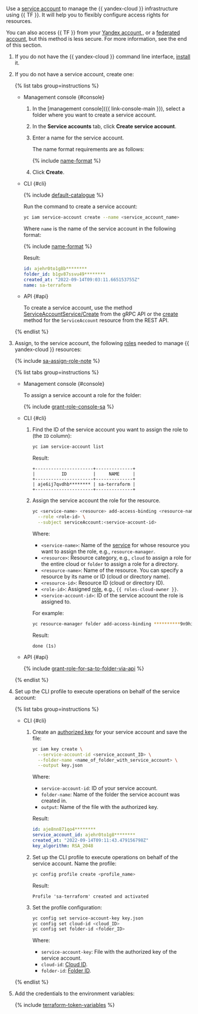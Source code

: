 Use a [service account](../iam/concepts/users/service-accounts.md) to manage the {{ yandex-cloud }} infrastructure using {{ TF }}. It will help you to flexibly configure access rights for resources.

You can also access {{ TF }} from your [Yandex account](../iam/concepts/index.md#passport),, or a [federated account](../iam/concepts/index.md#saml-federation), but this method is less secure. For more information, see the end of this section.

1. If you do not have the {{ yandex-cloud }} command line interface, [install](../cli/quickstart.md#install) it.
1. If you do not have a service account, create one:

   {% list tabs group=instructions %}

   - Management console {#console}

      1. In the [management console]({{ link-console-main }}), select a folder where you want to create a service account.
      1. In the **Service accounts** tab, click **Create service account**.
      1. Enter a name for the service account.

         The name format requirements are as follows:

         {% include [name-format](../_includes/name-format.md) %}

      1. Click **Create**.

   - CLI {#cli}

      {% include [default-catalogue](../_includes/default-catalogue.md) %}

      Run the command to create a service account:

      ```bash
      yc iam service-account create --name <service_account_name>
      ```

      Where `name` is the name of the service account in the following format:

      {% include [name-format](../_includes/name-format.md) %}

      Result:

      ```yaml
      id: ajehr0to1g8b********
      folder_id: b1gv87ssvu49********
      created_at: "2022-09-14T09:03:11.665153755Z"
      name: sa-terraform
      ```

   - API {#api}

      To create a service account, use the method [ServiceAccountService/Create](../iam/api-ref/grpc/service_account_service.md#Create) from the gRPC API or the [create](../iam/api-ref/ServiceAccount/create.md) method for the `ServiceAccount` resource from the REST API.

   {% endlist %}

1. Assign, to the service account, the following [roles](../iam/concepts/access-control/roles.md) needed to manage {{ yandex-cloud }} resources:

   {% include [sa-assign-role-note](../_includes/sa-assign-role-note.md) %}

   {% list tabs group=instructions %}

   - Management console {#console}

      To assign a service account a role for the folder:

      {% include [grant-role-console-sa](../_includes/grant-role-console-sa.md) %}

   - CLI {#cli}

      1. Find the ID of the service account you want to assign the role to (the `ID` column):

         ```bash
         yc iam service-account list
         ```

         Result:

         ```text
         +----------------------+--------------+
         |          ID          |     NAME     |
         +----------------------+--------------+
         | aje6ij7qvdhb******** | sa-terraform |
         +----------------------+--------------+
         ```

      1. Assign the service account the role for the resource.

         ```bash
         yc <service-name> <resource> add-access-binding <resource-name>|<resource-id> \
           --role <role-id> \
           --subject serviceAccount:<service-account-id>
         ```

         Where:

         * `<service-name>`: Name of the [service](../cli/cli-ref/index.md#service-manage) for whose resource you want to assign the role, e.g., `resource-manager`.
         * `<resource>`: Resource category, e.g., `cloud` to assign a role for the entire cloud or `folder` to assign a role for a directory.
         * `<resource-name>`: Name of the resource. You can specify a resource by its name or ID (cloud or directory name).
         * `<resource-id>`: Resource ID (cloud or directory ID).
         * `<role-id>`: Assigned [role](../iam/concepts/access-control/roles.md), e.g., `{{ roles-cloud-owner }}`.
         * `<service-account-id>`: ID of the service account the role is assigned to.

         For example:
         ```sh
         yc resource-manager folder add-access-binding **********9n9hi2qu --role editor --subject serviceAccount:**********qhi2qu
         ```

         Result:

         ```text
         done (1s)
         ```

   - API {#api}

      {% include [grant-role-for-sa-to-folder-via-api](../_includes/iam/grant-role-for-sa-to-folder-via-api.md) %}

   {% endlist %}

1. Set up the CLI profile to execute operations on behalf of the service account:

   {% list tabs group=instructions %}

   - CLI {#cli}

      1. Create an [authorized key](../iam/concepts/authorization/key.md) for your service account and save the file:

         ```bash
         yc iam key create \
           --service-account-id <service_account_ID> \
           --folder-name <name_of_folder_with_service_account> \
           --output key.json
         ```

         Where:
         * `service-account-id`: ID of your service account.
         * `folder-name`: Name of the folder the service account was created in.
         * `output`: Name of the file with the authorized key.

         Result:

         ```yaml
         id: aje8nn871qo4********
         service_account_id: ajehr0to1g8********
         created_at: "2022-09-14T09:11:43.479156798Z"
         key_algorithm: RSA_2048
         ```

      1. Set up the CLI profile to execute operations on behalf of the service account. Name the profile:

         ```bash
         yc config profile create <profile_name>
         ```

         Result:

         ```text
         Profile 'sa-terraform' created and activated
         ```

      1. Set the profile configuration:

         ```bash
         yc config set service-account-key key.json
         yc config set cloud-id <cloud_ID>
         yc config set folder-id <folder_ID>
         ```

         Where:
         * `service-account-key`: File with the authorized key of the service account.
         * `cloud-id`: [Cloud ID](../resource-manager/operations/cloud/get-id.md).
         * `folder-id`: [Folder ID](../resource-manager/operations/folder/get-id.md).

   {% endlist %}

1. Add the credentials to the environment variables:

   {% include [terraform-token-variables](../_includes/terraform-token-variables.md) %}
